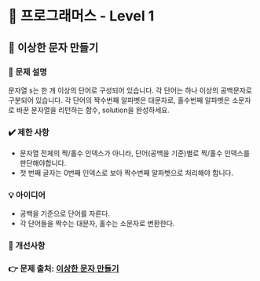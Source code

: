 # 🔔 프로그래머스 - Level 1
## 📑 이상한 문자 만들기
### 📌 문제 설명
문자열 s는 한 개 이상의 단어로 구성되어 있습니다. 
각 단어는 하나 이상의 공백문자로 구분되어 있습니다. 
각 단어의 짝수번째 알파벳은 대문자로, 홀수번째 알파벳은 소문자로 바꾼 문자열을 리턴하는 함수, solution을 완성하세요.

### ✔️ 제한 사항
- 문자열 전체의 짝/홀수 인덱스가 아니라, 단어(공백을 기준)별로 짝/홀수 인덱스를 판단해야합니다.
- 첫 번째 글자는 0번째 인덱스로 보아 짝수번째 알파벳으로 처리해야 합니다.


### 💡 아이디어
- 공백을 기준으로 단어를 자른다. 
- 각 단어들을 짝수는 대문자, 홀수는 소문자로 변환한다.


### 💬 개선사항


### 👉 문제 출처: [이상한 문자 만들기](https://programmers.co.kr/learn/courses/30/lessons/12930)



